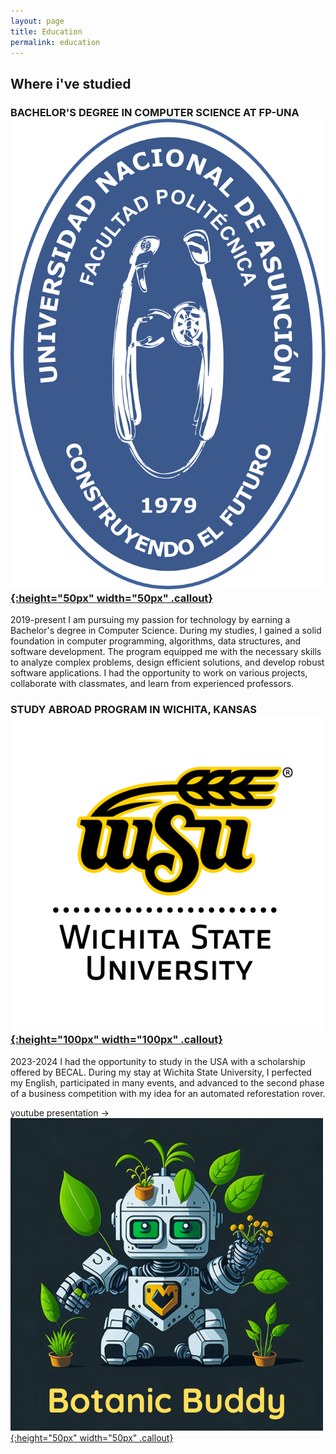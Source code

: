 ```yaml
---
layout: page
title: Education
permalink: education
---
```


## Where i've studied

### BACHELOR'S DEGREE IN COMPUTER SCIENCE AT FP-UNA<a href="https://www.pol.una.py//" rel="some text">![img](assets/img/logos/unis/fpuna_logo_institucional.svg){:height="50px" width="50px" .callout}</a> 
 2019-present
I am pursuing my passion for technology by earning a Bachelor's degree in Computer Science. During my studies, I gained a solid foundation in computer programming, algorithms, data structures, and software development. The program equipped me with the necessary skills to analyze complex problems, design efficient solutions, and develop robust software applications. I had the opportunity to work on various projects, collaborate with classmates, and learn from experienced professors.

### STUDY ABROAD PROGRAM IN WICHITA, KANSAS <a href="https://www.wichita.edu/" rel="some text">![img](assets/img/logos/unis/WSU_vertical_logo_transparent.png){:height="100px" width="100px" .callout}</a>
2023-2024
I had the opportunity to study in the USA with a scholarship offered by BECAL. During my stay at Wichita State University, I perfected my English, participated in many events, and advanced to the second phase of a business competition with my idea for an automated reforestation rover.

 youtube presentation ->
<a href="https://youtu.be/J051XxNL2iM" rel="some text">![img](assets/img/logos/botanicBuddyLogo.png){:height="50px" width="50px" .callout}</a>
